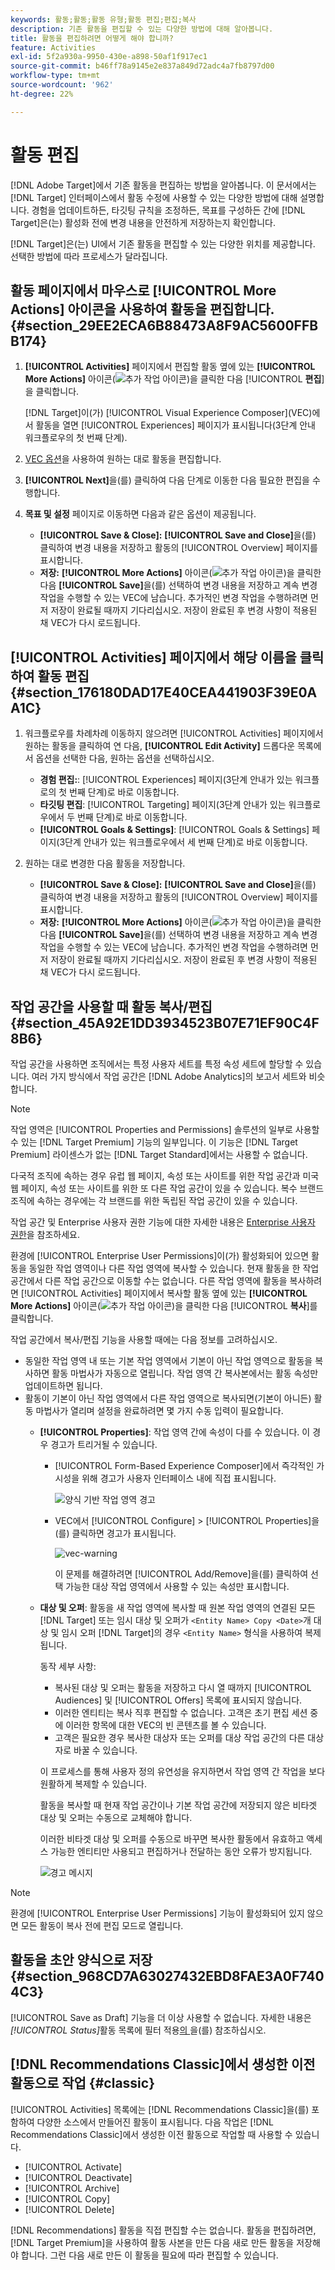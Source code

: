 ```yaml
---
keywords: 활동;활동;활동 유형;활동 편집;편집;복사
description: 기존 활동을 편집할 수 있는 다양한 방법에 대해 알아봅니다.
title: 활동을 편집하려면 어떻게 해야 합니까?
feature: Activities
exl-id: 5f2a930a-9950-430e-a898-50af1f917ec1
source-git-commit: b46ff78a9145e2e837a849d72adc4a7fb8797d00
workflow-type: tm+mt
source-wordcount: '962'
ht-degree: 22%

---
```


# 활동 편집

[!DNL Adobe Target]에서 기존 활동을 편집하는 방법을 알아봅니다. 이 문서에서는 [!DNL Target] 인터페이스에서 활동 수정에 사용할 수 있는 다양한 방법에 대해 설명합니다. 경험을 업데이트하든, 타깃팅 규칙을 조정하든, 목표를 구성하든 간에 [!DNL Target]은(는) 활성화 전에 변경 내용을 안전하게 저장하는지 확인합니다.

[!DNL Target]은(는) UI에서 기존 활동을 편집할 수 있는 다양한 위치를 제공합니다. 선택한 방법에 따라 프로세스가 달라집니다.

## 활동 페이지에서 마우스로 [!UICONTROL More Actions] 아이콘을 사용하여 활동을 편집합니다. {#section_29EE2ECA6B88473A8F9AC5600FFBB174}

1. **[!UICONTROL Activities]** 페이지에서 편집할 활동 옆에 있는 **[!UICONTROL More Actions]** 아이콘(![추가 작업 아이콘](/help/main/assets/icons/MoreSmall.svg))을 클릭한 다음 [!UICONTROL **편집**]&#x200B;을 클릭합니다.

   [!DNL Target]이(가) [!UICONTROL Visual Experience Composer]&#x200B;(VEC)에서 활동을 열면 [!UICONTROL Experiences] 페이지가 표시됩니다(3단계 안내 워크플로우의 첫 번째 단계).

1. [VEC 옵션](/help/main/c-experiences/c-visual-experience-composer/viztarget-options.md)을 사용하여 원하는 대로 활동을 편집합니다.

1. **[!UICONTROL Next]**&#x200B;을(를) 클릭하여 다음 단계로 이동한 다음 필요한 편집을 수행합니다.

1. **목표 및 설정** 페이지로 이동하면 다음과 같은 옵션이 제공됩니다.

   * **[!UICONTROL Save & Close]:** **[!UICONTROL Save and Close]**&#x200B;을(를) 클릭하여 변경 내용을 저장하고 활동의 [!UICONTROL Overview] 페이지를 표시합니다.
   * **저장:** **[!UICONTROL More Actions]** 아이콘(![추가 작업 아이콘](/help/main/assets/icons/MoreSmallListVert.svg))을 클릭한 다음 **[!UICONTROL Save]**&#x200B;을(를) 선택하여 변경 내용을 저장하고 계속 변경 작업을 수행할 수 있는 VEC에 남습니다. 추가적인 변경 작업을 수행하려면 먼저 저장이 완료될 때까지 기다리십시오. 저장이 완료된 후 변경 사항이 적용된 채 VEC가 다시 로드됩니다.

## [!UICONTROL Activities] 페이지에서 해당 이름을 클릭하여 활동 편집 {#section_176180DAD17E40CEA441903F39E0AA1C}

1. 워크플로우를 차례차례 이동하지 않으려면 [!UICONTROL Activities] 페이지에서 원하는 활동을 클릭하여 연 다음, **[!UICONTROL Edit Activity]** 드롭다운 목록에서 옵션을 선택한 다음, 원하는 옵션을 선택하십시오.

   * **경험 편집:**: [!UICONTROL Experiences] 페이지(3단계 안내가 있는 워크플로의 첫 번째 단계)로 바로 이동합니다.
   * **타깃팅 편집**: [!UICONTROL Targeting] 페이지(3단계 안내가 있는 워크플로우에서 두 번째 단계)로 바로 이동합니다.
   * **[!UICONTROL Goals & Settings]**: [!UICONTROL Goals & Settings] 페이지(3단계 안내가 있는 워크플로우에서 세 번째 단계)로 바로 이동합니다.

1. 원하는 대로 변경한 다음 활동을 저장합니다.

   * **[!UICONTROL Save & Close]:** **[!UICONTROL Save and Close]**&#x200B;을(를) 클릭하여 변경 내용을 저장하고 활동의 [!UICONTROL Overview] 페이지를 표시합니다.
   * **저장:** **[!UICONTROL More Actions]** 아이콘(![추가 작업 아이콘](/help/main/assets/icons/MoreSmallListVert.svg))을 클릭한 다음 **[!UICONTROL Save]**&#x200B;을(를) 선택하여 변경 내용을 저장하고 계속 변경 작업을 수행할 수 있는 VEC에 남습니다. 추가적인 변경 작업을 수행하려면 먼저 저장이 완료될 때까지 기다리십시오. 저장이 완료된 후 변경 사항이 적용된 채 VEC가 다시 로드됩니다.

## 작업 공간을 사용할 때 활동 복사/편집 {#section_45A92E1DD3934523B07E71EF90C4F8B6}

작업 공간을 사용하면 조직에서는 특정 사용자 세트를 특정 속성 세트에 할당할 수 있습니다. 여러 가지 방식에서 작업 공간은 [!DNL Adobe Analytics]의 보고서 세트와 비슷합니다.

>[!NOTE]
>
>작업 영역은 [!UICONTROL Properties and Permissions] 솔루션의 일부로 사용할 수 있는 [!DNL Target Premium] 기능의 일부입니다. 이 기능은 [!DNL Target Premium] 라이센스가 없는 [!DNL Target Standard]에서는 사용할 수 없습니다.

다국적 조직에 속하는 경우 유럽 웹 페이지, 속성 또는 사이트를 위한 작업 공간과 미국 웹 페이지, 속성 또는 사이트를 위한 또 다른 작업 공간이 있을 수 있습니다. 복수 브랜드 조직에 속하는 경우에는 각 브랜드를 위한 독립된 작업 공간이 있을 수 있습니다.

작업 공간 및 Enterprise 사용자 권한 기능에 대한 자세한 내용은 [Enterprise 사용자 권한](/help/main/administrating-target/c-user-management/property-channel/property-channel.md#concept_E396B16FA2024ADBA27BC056138F9838)을 참조하세요.

환경에 [!UICONTROL Enterprise User Permissions]이(가) 활성화되어 있으면 활동을 동일한 작업 영역이나 다른 작업 영역에 복사할 수 있습니다. 현재 활동을 한 작업 공간에서 다른 작업 공간으로 이동할 수는 없습니다. 다른 작업 영역에 활동을 복사하려면 [!UICONTROL Activities] 페이지에서 복사할 활동 옆에 있는 **[!UICONTROL More Actions]** 아이콘(![추가 작업 아이콘](/help/main/assets/icons/MoreSmall.svg))을 클릭한 다음 [!UICONTROL **복사**]&#x200B;를 클릭합니다.

작업 공간에서 복사/편집 기능을 사용할 때에는 다음 정보를 고려하십시오.

* 동일한 작업 영역 내 또는 기본 작업 영역에서 기본이 아닌 작업 영역으로 활동을 복사하면 활동 마법사가 자동으로 열립니다. 작업 영역 간 복사본에서는 활동 속성만 업데이트하면 됩니다.
* 활동이 기본이 아닌 작업 영역에서 다른 작업 영역으로 복사되면(기본이 아니든) 활동 마법사가 열리며 설정을 완료하려면 몇 가지 수동 입력이 필요합니다.
   * **[!UICONTROL Properties]**: 작업 영역 간에 속성이 다를 수 있습니다. 이 경우 경고가 트리거될 수 있습니다.

      * [!UICONTROL Form-Based Experience Composer]에서 즉각적인 가시성을 위해 경고가 사용자 인터페이스 내에 직접 표시됩니다.

        ![양식 기반 작업 영역 경고](/help/main/c-activities/assets/form-based-warning.png)

      * VEC에서 [!UICONTROL Configure] > [!UICONTROL Properties]을(를) 클릭하면 경고가 표시됩니다.

        ![vec-warning](/help/main/c-activities/assets/vec-warning.png)

        이 문제를 해결하려면 [!UICONTROL Add/Remove]을(를) 클릭하여 선택 가능한 대상 작업 영역에서 사용할 수 있는 속성만 표시합니다.

   * **대상 및 오퍼**: 활동을 새 작업 영역에 복사할 때 원본 작업 영역의 연결된 모든 [!DNL Target] 또는 임시 대상 및 오퍼가 `<Entity Name> Copy <Date>`개 대상 및 임시 오퍼 [!DNL Target]의 경우 `<Entity Name>` 형식을 사용하여 복제됩니다.

     동작 세부 사항:

      * 복사된 대상 및 오퍼는 활동을 저장하고 다시 열 때까지 [!UICONTROL Audiences] 및 [!UICONTROL Offers] 목록에 표시되지 않습니다.
      * 이러한 엔티티는 복사 직후 편집할 수 없습니다. 고객은 초기 편집 세션 중에 이러한 항목에 대한 VEC의 빈 콘텐츠를 볼 수 있습니다.
      * 고객은 필요한 경우 복사한 대상자 또는 오퍼를 대상 작업 공간의 다른 대상자로 바꿀 수 있습니다.

     이 프로세스를 통해 사용자 정의 유연성을 유지하면서 작업 영역 간 작업을 보다 원활하게 복제할 수 있습니다.

     활동을 복사할 때 현재 작업 공간이나 기본 작업 공간에 저장되지 않은 비타겟 대상 및 오퍼는 수동으로 교체해야 합니다.

     이러한 비타겟 대상 및 오퍼를 수동으로 바꾸면 복사한 활동에서 유효하고 액세스 가능한 엔티티만 사용되고 편집하거나 전달하는 동안 오류가 방지됩니다.

     ![경고 메시지](/help/main/c-activities/assets/copy.png)

>[!NOTE]
>
>환경에 [!UICONTROL Enterprise User Permissions] 기능이 활성화되어 있지 않으면 모든 활동이 복사 전에 편집 모드로 열립니다.

## 활동을 초안 양식으로 저장 {#section_968CD7A63027432EBD8FAE3A0F7404C3}

[!UICONTROL Save as Draft] 기능을 더 이상 사용할 수 없습니다. 자세한 내용은 *[!UICONTROL Status]*&#x200B;활동 목록에 필터 적용[의 ](/help/main/c-activities/activities.md#filters)을(를) 참조하십시오.

## [!DNL Recommendations Classic]에서 생성한 이전 활동으로 작업 {#classic}

[!UICONTROL Activities] 목록에는 [!DNL Recommendations Classic]을(를) 포함하여 다양한 소스에서 만들어진 활동이 표시됩니다. 다음 작업은 [!DNL Recommendations Classic]에서 생성한 이전 활동으로 작업할 때 사용할 수 있습니다.

* [!UICONTROL Activate]
* [!UICONTROL Deactivate]
* [!UICONTROL Archive]
* [!UICONTROL Copy]
* [!UICONTROL Delete]

[!DNL Recommendations] 활동을 직접 편집할 수는 없습니다. 활동을 편집하려면, [!DNL Target Premium]을 사용하여 활동 사본을 만든 다음 새로 만든 활동을 저장해야 합니다. 그런 다음 새로 만든 이 활동을 필요에 따라 편집할 수 있습니다.